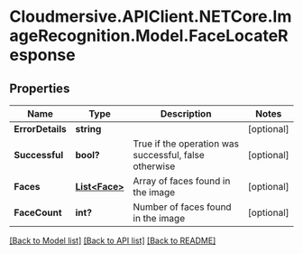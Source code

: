 # Cloudmersive.APIClient.NETCore.ImageRecognition.Model.FaceLocateResponse
## Properties

Name | Type | Description | Notes
------------ | ------------- | ------------- | -------------
**ErrorDetails** | **string** |  | [optional] 
**Successful** | **bool?** | True if the operation was successful, false otherwise | [optional] 
**Faces** | [**List&lt;Face&gt;**](Face.md) | Array of faces found in the image | [optional] 
**FaceCount** | **int?** | Number of faces found in the image | [optional] 

[[Back to Model list]](../README.md#documentation-for-models) [[Back to API list]](../README.md#documentation-for-api-endpoints) [[Back to README]](../README.md)

